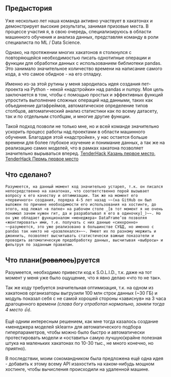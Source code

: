 ## Предыстория

Уже несколько лет наша команда активно участвует в хакатонах и демонстрирует высокие результаты, занимая призовые места. В процессе участия я, в свою очередь, специализируюсь в области машинного обучения и анализа данных, представляя команду в роли специалиста по ML / Data Science.

Однако, на протяжении многих хакатонов я столкнулся с повторяющейся необходимостью писать однотипные операции и функции для обработки данных с использованием библиотеки pandas. Это занимало значительное количество времени на написание самого кода, а что самое обидное - на его отладку.

Именно из-за этой рутины у меня зародилась идея создания пет-проекта на Python - некой «надстройки» над pandas и numpy. Моя цель заключается в том, чтобы с помощью простых и эффективных функций упростить выполнение сложных операций над данными, таких как объединение датафреймов, автоматическое определение типов столбцов, автоматический анализ статистики как по всему датасету, так и по отдельным столбцам, и многие другие функции.

Такой подход позволи не только мне, но и всей команде значительно ускорить процесс работы над проектами в области машинного обучения. Благодаря этой  «надстройке», у нас остается больше времени для более глубокое изучение и понимание данных, а так же на реализацию самих моделей, что в рамках хакатона позволяет значительно вырываться вперед. [TenderHack Казань первое место](https://tenderhack.ru/samara), [TenderHack Пермь первое место](https://tenderhack.ru/perm)

## Что сделано?

	Разумеется, на данный момент код значительно устарел, т.к. он писался непосредственно на хакатонах, что соответственно порой вызывает вопросу к его качеству и оптимизации. Так же на момент его «первичного» создания, порядка 4-5 лет назад ~~(на GitHub он был выложен по причине необходимости его использования на хостинге, до этого, код лежал «в папке» на рабочем столе _[в тот момент я не очень понимал зачем нужен гит, да и разрабатывал я его в одиночку]_)~~. Но он уже обладает функционалом «менеджера» DataFrame’ов позволяя «жонглировать» ими, т.е. получать с них данные «синхронно» ~~разумеется, это уже реализовано в большинстве СУБД, но именно с pandas так никто не «развлекался»~~. Умеет их по разному мержить и джоинить, позволяет высчитывать статистически важные показатели и проводить автоматическую предобработку данных, высчитывая «выбросы» и фильтруя по заданным правилам. 

## Что плани(~~ровалось~~)руется

Разумеется, необходимо привести код к S.O.L.I.D., т.к. даже на тот момент у меня уже было ощущение, что я явно делаю «что то не так». 

Так же коду требуется значительная оптимизация, т.к. на одном из хакатонов организаторы выгрузили 100 млн строк данных (~30 ГБ) и модуль показал себя с не самой хорошей стороны «зависнув» на 3 часа драгоценного времени _(слава богу отработал нормально, заняли тогда 4 место :+1:)_. 

Ещё одним интересным решением, как мне тогда казалось создание «менеджера моделей sklearn» для автоматического подбора гиперпараметров, чтобы можно было быстро и автоматически  протестировать модели и «оставить» самую лучшую(крайне полезная штука на маленьких хакатонах по 10-30 тыс., не много конечно, но приятно). 

В последствии, моим сокомандником была предложена ещё одна идея - добавить к этому всему API изахостить на каком-нибудь мощном хостинге, чтобы вычисления происходили на удаленной машине.
